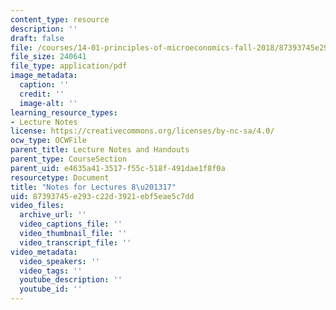 ```yaml
---
content_type: resource
description: ''
draft: false
file: /courses/14-01-principles-of-microeconomics-fall-2018/87393745e293c22d3921ebf5eae5c7dd_MIT14_01F18_lec8_17.pdf
file_size: 240641
file_type: application/pdf
image_metadata:
  caption: ''
  credit: ''
  image-alt: ''
learning_resource_types:
- Lecture Notes
license: https://creativecommons.org/licenses/by-nc-sa/4.0/
ocw_type: OCWFile
parent_title: Lecture Notes and Handouts
parent_type: CourseSection
parent_uid: e4635a41-3517-f55c-518f-491dae1f8f0a
resourcetype: Document
title: "Notes for Lectures 8\u201317"
uid: 87393745-e293-c22d-3921-ebf5eae5c7dd
video_files:
  archive_url: ''
  video_captions_file: ''
  video_thumbnail_file: ''
  video_transcript_file: ''
video_metadata:
  video_speakers: ''
  video_tags: ''
  youtube_description: ''
  youtube_id: ''
---
```

